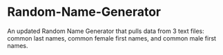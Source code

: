 # Random-Name-Generator
An updated Random Name Generator that pulls data from 3 text files: common last names, common female first names, and common male first names.
